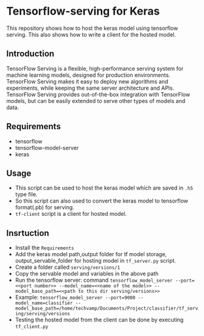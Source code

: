# Tensorflow-serving for Keras
This repository shows how to host the  keras model using tensorflow serving. This also shows how to write a client for the hosted model.

## Introduction
TensorFlow Serving is a flexible, high-performance serving system for machine learning models, designed for production environments. TensorFlow Serving makes it easy to deploy new algorithms and experiments, while keeping the same server architecture and APIs. TensorFlow Serving provides out-of-the-box integration with TensorFlow models, but can be easily extended to serve other types of models and data.

## Requirements
- tensorflow
- tensorflow-model-server
- keras

## Usage
- This script can be used to host the keras model which are saved in `.h5` type file.
- So this script can also used to convert the keras model to tensorflow format(.pb) for serving.
- `tf-client` script is a client for hosted model.

## Insrtuction
- Install the `Requirements`
- Add the keras model path,output folder for tf model storage, output_servable_folder for hosting model in `tf_server.py` script.
- Create a folder called `serving/versions/1` 
- Copy the servable model and variables in the above path
-  Run the tensorflow server: command `tensorflow_model_server --port=<<port number>> --model_name=<<name of the model>> --model_base_path=<<path to this dir serving/versions>>`
- Example: `tensorflow_model_server --port=9000 --model_name=classifier --model_base_path=/home/techvamp/Documents/Project/classifier/tf_serving/serving/versions`
- Testing the hosted model from the client can be done by executing `tf_client.py`






